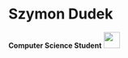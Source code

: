 # Szymon Dudek
**Computer Science Student**
<img height="32" width="32" src="https://cdn.jsdelivr.net/npm/simple-icons@v8/icons/LinkedIn.svg" />
